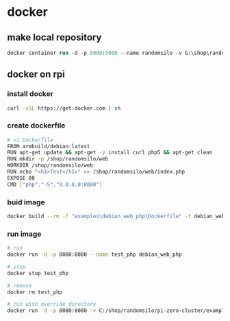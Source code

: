 # docker

## make local repository

```ps
docker container run -d -p 5000:5000 --name randomsilo -v G:\shop\randomsilo\docker\registry
```

## docker on rpi

### install docker

```bash
curl -sSL https://get.docker.com | sh
```

### create dockerfile

```bash
# vi Dockerfile
FROM armbuild/debian:latest
RUN apt-get update && apt-get -y install curl php5 && apt-get clean
RUN mkdir -p /shop/randomsilo/web
WORKDIR /shop/randomsilo/web
RUN echo "<h1>Test</h1>" >> /shop/randomsilo/web/index.php
EXPOSE 80
CMD ["php","-S","0.0.0.0:8080"]
```

### buid image

```bash
docker build --rm -f "examples\debian_web_php\Dockerfile" -t debian_web_php:latest examples\debian_web_php
```

### run image

```bash
# run
docker run -d -p 8080:8080 --name test_php debian_web_php

# stop
docker stop test_php

# remove
docker rm test_php

# run with override directory
docker run -d -p 8080:8080 -v C:/shop/randomsilo/pi-zero-cluster/examples/web/:/shop/randomsilo/web/ --name test_php debian_web_php
```

